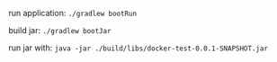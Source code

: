 run application: `./gradlew bootRun`

build jar: `./gradlew bootJar`

run jar with: `java -jar ./build/libs/docker-test-0.0.1-SNAPSHOT.jar`